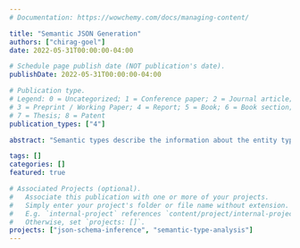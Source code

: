 ```yaml
---
# Documentation: https://wowchemy.com/docs/managing-content/

title: "Semantic JSON Generation"
authors: ["chirag-goel"]
date: 2022-05-31T00:00:00-04:00

# Schedule page publish date (NOT publication's date).
publishDate: 2022-05-31T00:00:00-04:00

# Publication type.
# Legend: 0 = Uncategorized; 1 = Conference paper; 2 = Journal article;
# 3 = Preprint / Working Paper; 4 = Report; 5 = Book; 6 = Book section;
# 7 = Thesis; 8 = Patent
publication_types: ["4"]

abstract: "Semantic types describe the information about the entity types and the data those types hold. Detecting semantic types has been a challenge in recent years, and most machine learning models fail to detect semantic types with great accuracy when used against dirty data. These models were generally trained on relational databases, and the testing results of models trained on JSON datasets are still unknown. I introduce a way of creating JSON data files that can be used for training the models that can detect semantic types. I used the sherlock dataset to create JSON data files based on the relationships found amongst the semantic types. The relationships between the semantic types were determined using the ontology mentioned on DBpedia. I was able to find different types of relationships between the semantic types, and based on those relationships I was able to generate Semantic JSON data files. However, I found some anomalies corresponding to some semantic types in the final JSON data files. To evaluate the results, I tracked the anomalies from the sherlock dataset to the source dataset. The source dataset was corrupted at the time sherlock dataset was created."

tags: []
categories: []
featured: true

# Associated Projects (optional).
#   Associate this publication with one or more of your projects.
#   Simply enter your project's folder or file name without extension.
#   E.g. `internal-project` references `content/project/internal-project/index.md`.
#   Otherwise, set `projects: []`.
projects: ["json-schema-inference", "semantic-type-analysis"]
---
```

